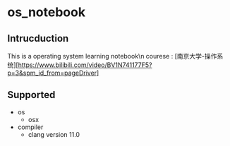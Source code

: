 # os_notebook
## Intrucduction
This is a operating system learning notebook\n
courese :
[南京大学-操作系统][https://www.bilibili.com/video/BV1N741177F5?p=3&spm_id_from=pageDriver]
## Supported
- os
	- osx
- compiler
	- clang version 11.0
